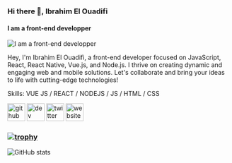 ### Hi there 👋, Ibrahim El Ouadifi
#### I am a front-end developper
![I am a front-end developper](https://www.digitaland.tv/wp-content/uploads/2016/03/banner_developer-.jpg)

Hey, I'm Ibrahim El Ouadifi, a front-end developer focused on JavaScript, React, React Native, Vue.js, and Node.js. I thrive on creating dynamic and engaging web and mobile solutions. Let's collaborate and bring your ideas to life with cutting-edge technologies!

Skills: VUE JS / REACT / NODEJS / JS / HTML / CSS

[<img src='https://cdn.jsdelivr.net/npm/simple-icons@3.0.1/icons/github.svg' alt='github' height='40'>](https://github.com/IbrahimElOuadifi)  [<img src='https://cdn.jsdelivr.net/npm/simple-icons@3.0.1/icons/dev-dot-to.svg' alt='dev' height='40'>](https://dev.to/ibrahimelouadifi)  [<img src='https://cdn.jsdelivr.net/npm/simple-icons@3.0.1/icons/twitter.svg' alt='twitter' height='40'>](https://twitter.com/IbrahimElOua98)  [<img src='https://cdn.jsdelivr.net/npm/simple-icons@3.0.1/icons/icloud.svg' alt='website' height='40'>](https://ibrahim-elouadifi.net/)  

### [![trophy](https://github-profile-trophy.vercel.app/?username=IbrahimElOuadifi)](https://github.com/ryo-ma/github-profile-trophy)

![GitHub stats](https://github-readme-stats.vercel.app/api?username=IbrahimElOuadifi&show_icons=true)  

